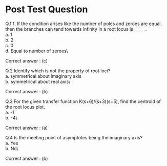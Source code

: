 # Post Test Question

Q.1 1.	If the condition arises like the number of poles and zeroes are equal, then the branches can tend towards infinity in a root locus is______.\
a. 1\
b. 2\
c. 0\
d. Equal to number of zeroes\

Correct answer : (c)

Q.2 Identify which is not the property of root loci?\
a. symmetrical about imaginary axis\
b. symmetrical about real axis\

Correct answer : (b)

Q.3 For the given transfer function K(s+6)/(s+3)(s+5), find the centroid of the root locus plot.\
a.	-1\
b.	-4\

Correct answer : (a)

Q.4 Is the meeting point of asymptotes being the imaginary axis?\
a. Yes\
b. No\

Correct answer : (b)
